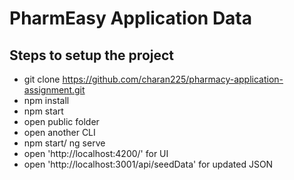 # PharmEasy Application Data
## Steps to setup the project

- git clone https://github.com/charan225/pharmacy-application-assignment.git
- npm install
- npm start
- open public folder 
- open another CLI
- npm start/ ng serve
- open 'http://localhost:4200/' for UI
- open 'http://localhost:3001/api/seedData' for updated JSON
